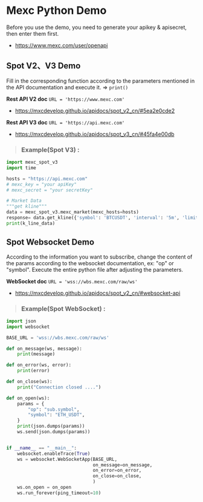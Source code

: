 # Mexc Python Demo

Before you use the demo, you need to generate your apikey & apisecret, then enter them first.

* <https://www.mexc.com/user/openapi>

## Spot V2、V3 Demo 

Fill in the corresponding function according to the parameters mentioned in the API documentation and execute it. => `print()`

**Rest API V2 doc**   `URL = 'https://www.mexc.com'`

* <https://mxcdevelop.github.io/apidocs/spot_v2_cn/#5ea2e0cde2>

**Rest API V3 doc**   `URL = 'https://api.mexc.com'`

* <https://mxcdevelop.github.io/apidocs/spot_v3_cn/#45fa4e00db>


> ### Example(Spot V3) :

```python
import mexc_spot_v3
import time

hosts = "https://api.mexc.com"
# mexc_key = "your apiKey"
# mexc_secret = "your secretKey"

# Market Data
"""get kline"""
data = mexc_spot_v3.mexc_market(mexc_hosts=hosts)
response= data.get_kline({'symbol': 'BTCUSDT', 'interval': '5m', 'limit': 10})
print(k_line_data)
```

## Spot Websocket Demo 

According to the information you want to subscribe, change the content of the params according to the websocket documentation, ex: "op" or "symbol".   Execute the entire python file after adjusting the parameters.

**WebSocket doc**   `URL = 'wss://wbs.mexc.com/raw/ws'`

* <https://mxcdevelop.github.io/apidocs/spot_v2_cn/#websocket-api>


> ### Example(Spot WebSocket) :
```python
import json
import websocket

BASE_URL = 'wss://wbs.mexc.com/raw/ws'

def on_message(ws, message):
    print(message)

def on_error(ws, error):
    print(error)

def on_close(ws):
    print("Connection closed ....")

def on_open(ws):
    params = {        
        "op": "sub.symbol",
        "symbol": "ETH_USDT",       
    }    
    print(json.dumps(params))    
    ws.send(json.dumps(params))


if __name__ == "__main__":
    websocket.enableTrace(True)
    ws = websocket.WebSocketApp(BASE_URL,
                                on_message=on_message,
                                on_error=on_error,
                                on_close=on_close,
                                )
    ws.on_open = on_open
    ws.run_forever(ping_timeout=10)

```
